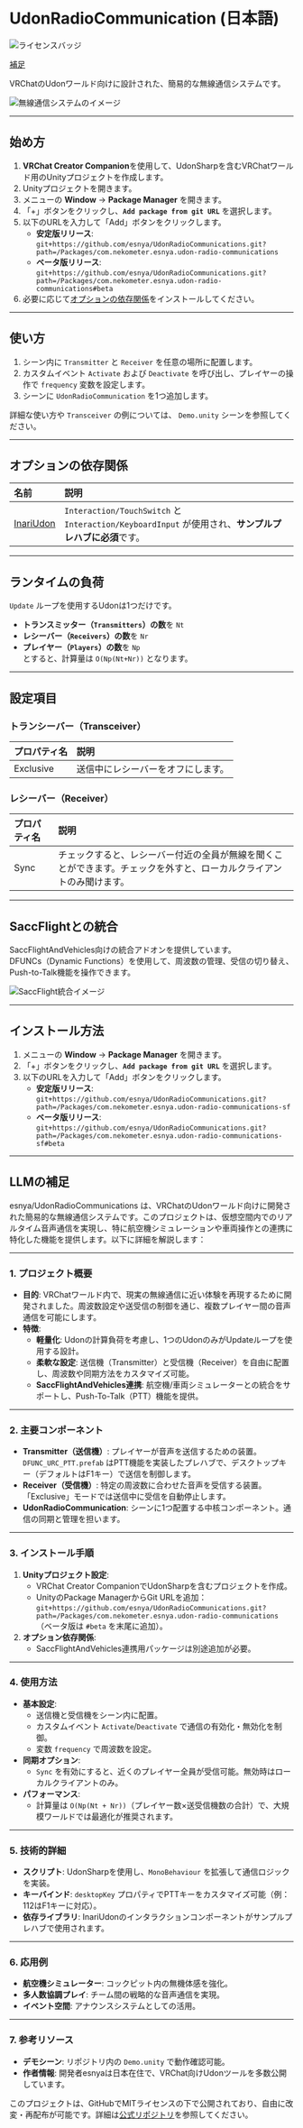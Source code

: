 # UdonRadioCommunication (日本語)

![ライセンスバッジ](https://img.shields.io/badge/ライセンス-MIT-007EC6)

[補足](https://github.com/itounagi0116/UdonRadioCommunication/blob/master/%E8%A3%9C%E8%B6%B3.md)

VRChatのUdonワールド向けに設計された、簡易的な無線通信システムです。  

![無線通信システムのイメージ](https://user-images.githubusercontent.com/2088693/219715229-396f0e71-921a-4e2e-814a-d814944c3fe8.png)  

---

## **始め方**  

1. **VRChat Creator Companion**を使用して、UdonSharpを含むVRChatワールド用のUnityプロジェクトを作成します。  
2. Unityプロジェクトを開きます。  
3. メニューの **Window** → **Package Manager** を開きます。  
4. 「+」ボタンをクリックし、**`Add package from git URL`** を選択します。  
5. 以下のURLを入力して「Add」ボタンをクリックします。  
   - **安定版リリース**:  
     `git+https://github.com/esnya/UdonRadioCommunications.git?path=/Packages/com.nekometer.esnya.udon-radio-communications`  
   - **ベータ版リリース**:  
     `git+https://github.com/esnya/UdonRadioCommunications.git?path=/Packages/com.nekometer.esnya.udon-radio-communications#beta`  
6. 必要に応じて[オプションの依存関係](#optional-dependencies)をインストールしてください。  

---

## **使い方**  

1. シーン内に `Transmitter` と `Receiver` を任意の場所に配置します。  
2. カスタムイベント `Activate` および `Deactivate` を呼び出し、プレイヤーの操作で `frequency` 変数を設定します。  
3. シーンに `UdonRadioCommunication` を1つ追加します。  

詳細な使い方や `Transceiver` の例については、 `Demo.unity` シーンを参照してください。  

---

## **オプションの依存関係**  

| 名前 | 説明 |  
| :-- | :-- |  
| [InariUdon](https://github.com/esnya/InariUdon.git) | `Interaction/TouchSwitch` と `Interaction/KeyboardInput` が使用され、**サンプルプレハブに必須**です。 |  

---

## **ランタイムの負荷**  
`Update` ループを使用するUdonは1つだけです。  
- **トランスミッター（`Transmitters`）の数**を `Nt`  
- **レシーバー（`Receivers`）の数**を `Nr`  
- **プレイヤー（`Players`）の数**を `Np`  
とすると、計算量は `O(Np(Nt+Nr))` となります。  

---

## **設定項目**  

### **トランシーバー（Transceiver）**  
| プロパティ名 | 説明 |  
| :-- | :-- |  
| Exclusive | 送信中にレシーバーをオフにします。 |  

### **レシーバー（Receiver）**  
| プロパティ名 | 説明 |  
| :-- | :-- |  
| Sync | チェックすると、レシーバー付近の全員が無線を聞くことができます。チェックを外すと、ローカルクライアントのみ聞けます。 |  

---

## **SaccFlightとの統合**  
SaccFlightAndVehicles向けの統合アドオンを提供しています。  
DFUNCs（Dynamic Functions）を使用して、周波数の管理、受信の切り替え、Push-to-Talk機能を操作できます。  

![SaccFlight統合イメージ](https://user-images.githubusercontent.com/2088693/219712019-99885e55-98cc-4578-8931-456da063de62.png)  

---

## **インストール方法**  

1. メニューの **Window** → **Package Manager** を開きます。  
2. 「+」ボタンをクリックし、**`Add package from git URL`** を選択します。  
3. 以下のURLを入力して「Add」ボタンをクリックします。  
   - **安定版リリース**:  
     `git+https://github.com/esnya/UdonRadioCommunications.git?path=/Packages/com.nekometer.esnya.udon-radio-communications-sf`  
   - **ベータ版リリース**:  
     `git+https://github.com/esnya/UdonRadioCommunications.git?path=/Packages/com.nekometer.esnya.udon-radio-communications-sf#beta`  

---

## LLMの補足

esnya/UdonRadioCommunications は、VRChatのUdonワールド向けに開発された簡易的な無線通信システムです。このプロジェクトは、仮想空間内でのリアルタイム音声通信を実現し、特に航空機シミュレーションや車両操作との連携に特化した機能を提供します。以下に詳細を解説します：

---

### **1. プロジェクト概要**
- **目的**: VRChatワールド内で、現実の無線通信に近い体験を再現するために開発されました。周波数設定や送受信の制御を通じ、複数プレイヤー間の音声通信を可能にします。
- **特徴**:
  - **軽量化**: Udonの計算負荷を考慮し、1つのUdonのみがUpdateループを使用する設計。
  - **柔軟な設定**: 送信機（Transmitter）と受信機（Receiver）を自由に配置し、周波数や同期方法をカスタマイズ可能。
  - **SaccFlightAndVehicles連携**: 航空機/車両シミュレーターとの統合をサポートし、Push-To-Talk（PTT）機能を提供。

---

### **2. 主要コンポーネント**
- **Transmitter（送信機）**: プレイヤーが音声を送信するための装置。`DFUNC_URC_PTT.prefab` はPTT機能を実装したプレハブで、デスクトップキー（デフォルトはF1キー）で送信を制御します。
- **Receiver（受信機）**: 特定の周波数に合わせた音声を受信する装置。「Exclusive」モードでは送信中に受信を自動停止します。
- **UdonRadioCommunication**: シーンに1つ配置する中核コンポーネント。通信の同期と管理を担います。

---

### **3. インストール手順**
1. **Unityプロジェクト設定**:
   - VRChat Creator CompanionでUdonSharpを含むプロジェクトを作成。
   - UnityのPackage ManagerからGit URLを追加：  
     `git+https://github.com/esnya/UdonRadioCommunications.git?path=/Packages/com.nekometer.esnya.udon-radio-communications`  
     （ベータ版は `#beta` を末尾に追加）。
2. **オプション依存関係**:
   - SaccFlightAndVehicles連携用パッケージは別途追加が必要。

---

### **4. 使用方法**
- **基本設定**:
  - 送信機と受信機をシーン内に配置。
  - カスタムイベント `Activate`/`Deactivate` で通信の有効化・無効化を制御。
  - 変数 `frequency` で周波数を設定。
- **同期オプション**:
  - `Sync` を有効にすると、近くのプレイヤー全員が受信可能。無効時はローカルクライアントのみ。
- **パフォーマンス**:
  - 計算量は `O(Np(Nt + Nr))`（プレイヤー数×送受信機数の合計）で、大規模ワールドでは最適化が推奨されます。

---

### **5. 技術的詳細**
- **スクリプト**: UdonSharpを使用し、`MonoBehaviour` を拡張して通信ロジックを実装。
- **キーバインド**: `desktopKey` プロパティでPTTキーをカスタマイズ可能（例：112はF1キーに対応）。
- **依存ライブラリ**: InariUdonのインタラクションコンポーネントがサンプルプレハブで使用されます。

---

### **6. 応用例**
- **航空機シミュレーター**: コックピット内の無機体感を強化。
- **多人数協調プレイ**: チーム間の戦略的な音声通信を実現。
- **イベント空間**: アナウンスシステムとしての活用。

---

### **7. 参考リソース**
- **デモシーン**: リポジトリ内の `Demo.unity` で動作確認可能。
- **作者情報**: 開発者esnyaは日本在住で、VRChat向けUdonツールを多数公開しています。

このプロジェクトは、GitHubでMITライセンスの下で公開されており、自由に改変・再配布が可能です。詳細は[公式リポジトリ](https://github.com/esnya/UdonRadioCommunications)を参照してください。
